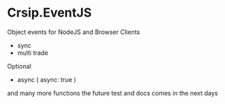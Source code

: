 # Crsip.EventJS
Object events for NodeJS and Browser Clients

- sync
- multi trade

Optional
- async ( async: true )

and many more functions
the future test and docs comes in the next days 